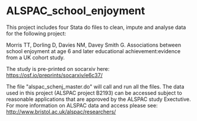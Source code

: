 # ALSPAC_school_enjoyment

This project includes four Stata do files to clean, impute and analyse data for the following project: 

Morris TT, Dorling D, Davies NM, Davey Smith G. Associations between school enjoyment at age 6 and later educational achievement:evidence from a UK cohort study. 

The study is pre-printed on socarxiv here: https://osf.io/preprints/socarxiv/e6c37/

The file "alspac_schenj_master.do" will call and run all the files. The data used in this project (ALSPAC project B2193) can be accessed subject to reasonable applications that are approved by the ALSPAC study Exectutive. For more information on ALSPAC data and access please see: http://www.bristol.ac.uk/alspac/researchers/
